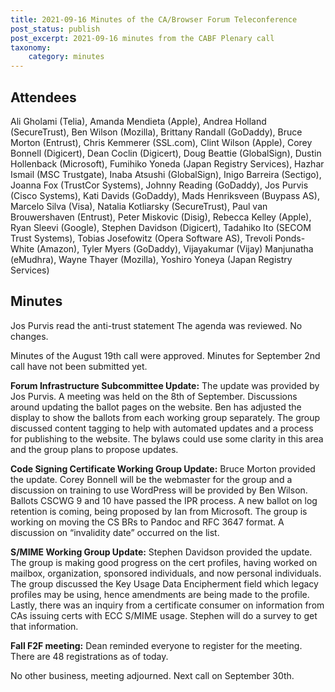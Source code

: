 ```yaml
---
title: 2021-09-16 Minutes of the CA/Browser Forum Teleconference
post_status: publish
post_excerpt: 2021-09-16 minutes from the CABF Plenary call
taxonomy:
    category: minutes
---
```


## Attendees ##

Ali Gholami (Telia), Amanda Mendieta (Apple), Andrea Holland (SecureTrust), Ben Wilson (Mozilla), Brittany Randall (GoDaddy), Bruce Morton (Entrust), Chris Kemmerer (SSL.com), Clint Wilson (Apple), Corey Bonnell (Digicert), Dean Coclin (Digicert), Doug Beattie (GlobalSign), Dustin Hollenback (Microsoft), Fumihiko Yoneda (Japan Registry Services), Hazhar Ismail (MSC Trustgate), Inaba Atsushi (GlobalSign), Inigo Barreira (Sectigo), Joanna Fox (TrustCor Systems), Johnny Reading (GoDaddy), Jos Purvis (Cisco Systems), Kati Davids (GoDaddy), Mads Henriksveen (Buypass AS), Marcelo Silva (Visa), Natalia Kotliarsky (SecureTrust), Paul van Brouwershaven (Entrust), Peter Miskovic (Disig), Rebecca Kelley (Apple), Ryan Sleevi (Google), Stephen Davidson (Digicert), Tadahiko Ito (SECOM Trust Systems), Tobias Josefowitz (Opera Software AS), Trevoli Ponds-White (Amazon), Tyler Myers (GoDaddy), Vijayakumar (Vijay) Manjunatha (eMudhra), Wayne Thayer (Mozilla), Yoshiro Yoneya (Japan Registry Services)

## Minutes ##

Jos Purvis read the anti-trust statement
The agenda was reviewed. No changes.

Minutes of the August 19th call were approved. Minutes for September 2nd call have not been submitted yet.

**Forum Infrastructure Subcommittee Update:** The update was provided by Jos Purvis. A meeting was held on the 8th of September. Discussions around updating the ballot pages on the website. Ben has adjusted the display to show the ballots from each working group separately. The group discussed content tagging to help with automated updates and a process for publishing to the website. The bylaws could use some clarity in this area and the group plans to propose updates.

**Code Signing Certificate Working Group Update:** Bruce Morton provided the update. Corey Bonnell will be the webmaster for the group and a discussion on training to use WordPress will be provided by Ben Wilson. Ballots CSCWG 9 and 10 have passed the IPR process. A new ballot on log retention is coming, being proposed by Ian from Microsoft. The group is working on moving the CS BRs to Pandoc and RFC 3647 format. A discussion on “invalidity date” occurred on the list.

**S/MIME Working Group Update:** Stephen Davidson provided the update. The group is making good progress on the cert profiles, having worked on mailbox, organization, sponsored individuals, and now personal individuals. The group discussed the Key Usage Data Encipherment field which legacy profiles may be using, hence amendments are being made to the profile. Lastly, there was an inquiry from a certificate consumer on information from CAs issuing certs with ECC S/MIME usage. Stephen will do a survey to get that information.

**Fall F2F meeting:** Dean reminded everyone to register for the meeting. There are 48 registrations as of today.

No other business, meeting adjourned. Next call on September 30th.
